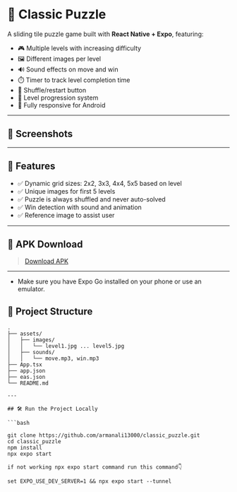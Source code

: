 # 🧩 Classic Puzzle 

A sliding tile puzzle game built with **React Native + Expo**, featuring:

- 🎮 Multiple levels with increasing difficulty
- 🖼️ Different images per level
- 🔊 Sound effects on move and win
- ⏱️ Timer to track level completion time
- 🔄 Shuffle/restart button
- 🎉 Level progression system
- 📱 Fully responsive for Android

---

## 📸 Screenshots


---

## 🚀 Features

- ✅ Dynamic grid sizes: 2x2, 3x3, 4x4, 5x5 based on level
- ✅ Unique images for first 5 levels
- ✅ Puzzle is always shuffled and never auto-solved
- ✅ Win detection with sound and animation
- ✅ Reference image to assist user

---

## 📱 APK Download

> [Download APK]( https://armanali13000.github.io/Armanix-Apps/ )  


---


- Make sure you have Expo Go installed on your phone or use an emulator.


## 📁 Project Structure

```
.
├── assets/
│   ├── images/
│   │   └── level1.jpg ... level5.jpg
│   ├── sounds/
│   │   └── move.mp3, win.mp3
├── App.tsx
├── app.json
├── eas.json
└── README.md

---

## 🛠️ Run the Project Locally

```bash

git clone https://github.com/armanali13000/classic_puzzle.git
cd classic_puzzle
npm install
npx expo start

if not working npx expo start command run this command👇

set EXPO_USE_DEV_SERVER=1 && npx expo start --tunnel




